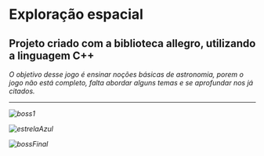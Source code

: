 # Exploração espacial
<h2> Projeto criado com a biblioteca allegro, utilizando a linguagem C++ </h2>
<i> O objetivo desse jogo é ensinar noções básicas de astronomia, porem o jogo não está completo, falta abordar alguns temas e se aprofundar nos já citados.<i> 
 <hr>
	
![boss1](https://user-images.githubusercontent.com/49461554/71044312-18f31a80-2110-11ea-98bc-c226de4c77eb.png)

![estrelaAzul](https://user-images.githubusercontent.com/49461554/71045034-3fb25080-2112-11ea-97e8-4e7375808ba2.png)

![bossFinal](https://user-images.githubusercontent.com/49461554/71045078-5eb0e280-2112-11ea-81d3-3e28a3a7f630.png)
